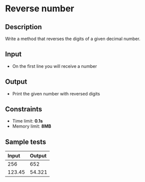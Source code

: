 # Reverse number

## Description
Write a method that reverses the digits of a given decimal number.

## Input
- On the first line you will receive a number

## Output
- Print the given number with reversed digits

## Constraints
- Time limit: **0.1s**
- Memory limit: **8MB**

## Sample tests

| Input  | Output |
|:-------|:-------|
| 256    | 652    |
| 123.45 | 54.321 |